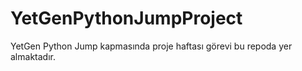 # YetGenPythonJumpProject
YetGen Python Jump kapmasında proje haftası görevi bu repoda yer almaktadır. 

